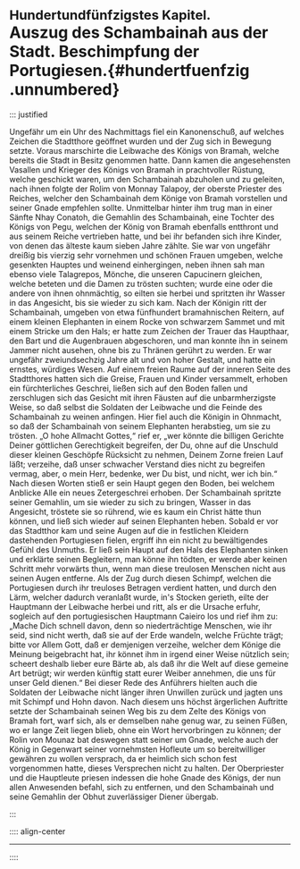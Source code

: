 # <small>Hundertundfünfzigstes Kapitel.</small><br />Auszug des Schambainah aus der Stadt. Beschimpfung der Portugiesen.{#hundertfuenfzig .unnumbered}

::: justified

Ungefähr um ein Uhr des Nachmittags fiel ein Kanonenschuß, auf welches Zeichen
die Stadtthore geöffnet wurden und der Zug sich in Bewegung setzte. Voraus
marschirte die Leibwache des Königs von Bramah, welche bereits die Stadt in
Besitz genommen hatte. Dann kamen die angesehensten Vasallen und Krieger des
Königs von Bramah in prachtvoller Rüstung, welche geschickt waren, um den
Schambainah abzuholen und zu geleiten, nach ihnen folgte der Rolim von Monnay
Talapoy, der oberste Priester des Reiches, welcher den Schambainah dem Könige
von Bramah vorstellen und seiner Gnade empfehlen sollte. Unmittelbar hinter ihm
trug man in einer Sänfte Nhay Conatoh, die Gemahlin des Schambainah, eine
Tochter des Königs von Pegu, welchen der König von Bramah ebenfalls entthront
und aus seinem Reiche vertrieben hatte, und bei ihr befanden sich ihre Kinder,
von denen das älteste kaum sieben Jahre zählte. Sie war von ungefähr dreißig bis
vierzig sehr vornehmen und schönen Frauen umgeben, welche gesenkten Hauptes und
weinend einhergingen, neben ihnen sah man ebenso viele Talagrepos, Mönche, die
unseren Capucinern gleichen, welche beteten und die Damen zu trösten suchten;
wurde eine oder die andere von ihnen ohnmächtig, so eilten sie herbei und
spritzten ihr Wasser in das Angesicht, bis sie wieder zu sich kam. Nach der
Königin ritt der Schambainah, umgeben von etwa fünfhundert bramahnischen
Reitern, auf einem kleinen Elephanten in einem Rocke von schwarzem Sammet und
mit einem Stricke um den Hals; er hatte zum Zeichen der Trauer das Haupthaar,
den Bart und die Augenbrauen abgeschoren, und man konnte ihn in seinem Jammer
nicht ausehen, ohne bis zu Thränen gerührt zu werden. Er war ungefähr
zweiundsechzig Jahre alt und von hoher Gestalt, und hatte ein ernstes, würdiges
Wesen. Auf einem freien Raume auf der inneren Seite des Stadtthores hatten sich
die Greise, Frauen und Kinder versammelt, erhoben ein fürchterliches Geschrei,
ließen sich auf den Boden fallen und zerschlugen sich das Gesicht mit ihren
Fäusten auf die unbarmherzigste Weise, so daß selbst die Soldaten der Leibwache
und die Feinde des Schambainah zu weinen anfingen. Hier fiel auch die Königin in
Ohnmacht, so daß der Schambainah von seinem Elephanten herabstieg, um sie zu
trösten. „O hohe Allmacht Gottes,“ rief er, „wer könnte die billigen Gerichte
Deiner göttlichen Gerechtigkeit begreifen, der Du, ohne auf die Unschuld dieser
kleinen Geschöpfe Rücksicht zu nehmen, Deinem Zorne freien Lauf läßt; verzeihe,
daß unser schwacher Verstand dies nicht zu begreifen vermag, aber, o mein Herr,
bedenke, wer Du bist, und nicht, wer ich bin.“ Nach diesen Worten stieß er sein
Haupt gegen den Boden, bei welchem Anblicke Alle ein neues Zetergeschrei
erhoben. Der Schambainah spritzte seiner Gemahlin, um sie wieder zu sich zu
bringen, Wasser in das Angesicht, tröstete sie so rührend, wie es kaum ein
Christ hätte thun können, und ließ sich wieder auf seinen Elephanten heben.
Sobald er vor das Stadtthor kam und seine Augen auf die in festlichen Kleidern
dastehenden Portugiesen fielen, ergriff ihn ein nicht zu bewältigendes Gefühl
des Unmuths. Er ließ sein Haupt auf den Hals des Elephanten sinken und erklärte
seinen Begleitern, man könne ihn tödten, er werde aber keinen Schritt mehr
vorwärts thun, wenn man diese treulosen Menschen nicht aus seinen Augen
entferne. Als der Zug durch diesen Schimpf, welchen die Portugiesen durch ihr
treuloses Betragen verdient hatten, und durch den Lärm, welcher dadurch
veranlaßt wurde, in's Stocken gerieth, eilte der Hauptmann der Leibwache herbei
und ritt, als er die Ursache erfuhr, sogleich auf den portugiesischen Hauptmann
Caieiro los und rief ihm zu: „Mache Dich schnell davon, denn so niederträchtige
Menschen, wie ihr seid, sind nicht werth, daß sie auf der Erde wandeln, welche
Früchte trägt; bitte vor Allem Gott, daß er demjenigen verzeihe, welcher dem
Könige die Meinung beigebracht hat, ihr könnet ihm in irgend einer Weise
nützlich sein; scheert deshalb lieber eure Bärte ab, als daß ihr die Welt auf
diese gemeine Art betrügt; wir werden künftig statt eurer Weiber annehmen, die
uns für unser Geld dienen.“ Bei dieser Rede des Anführers hielten auch die
Soldaten der Leibwache nicht länger ihren Unwillen zurück und jagten uns mit
Schimpf und Hohn davon. Nach diesem uns höchst ärgerlichen Auftritte setzte der
Schambainah seinen Weg bis zu dem Zelte des Königs von Bramah fort, warf sich,
als er demselben nahe genug war, zu seinen Füßen, wo er lange Zeit liegen blieb,
ohne ein Wort hervorbringen zu können; der Rolin von Mounaz bat deswegen statt
seiner um Gnade, welche auch der König in Gegenwart seiner vornehmsten Hofleute
um so bereitwilliger gewähren zu wollen versprach, da er heimlich sich schon
fest vorgenommen hatte, dieses Versprechen nicht zu halten. Der Oberpriester und
die Hauptleute priesen indessen die hohe Gnade des Königs, der nun allen
Anwesenden befahl, sich zu entfernen, und den Schambainah und seine Gemahlin der
Obhut zuverlässiger Diener übergab.

:::

:::: align-center
****
::::
